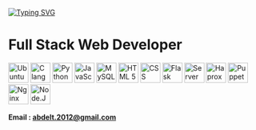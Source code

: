 [![Typing SVG](https://readme-typing-svg.demolab.com?font=Fira+Code&pause=1000&random=false&width=435&lines=Abdellatif+Hmiche;ALX+Software+Engineering+Student)](https://git.io/typing-svg)
# Full Stack Web Developer
<img src="https://seeklogo.com/images/U/ubuntu-logo-8B7C9ED4AD-seeklogo.com.png" alt="Ubuntu" width="40"/> <img src="https://upload.wikimedia.org/wikipedia/commons/thumb/1/18/C_Programming_Language.svg/695px-C_Programming_Language.svg.png" alt="C language" width="40"/> <img src="https://upload.wikimedia.org/wikipedia/commons/thumb/c/c3/Python-logo-notext.svg/1869px-Python-logo-notext.svg.png" alt="Python 3" width="40"/> <img src="https://upload.wikimedia.org/wikipedia/commons/6/6a/JavaScript-logo.png" alt="JavaScript" width="40"/> <img src="https://pngimg.com/uploads/mysql/mysql_PNG23.png" alt="MySQL" width="40"/> <img src="https://cdn.pixabay.com/photo/2017/08/05/11/16/logo-2582748_960_720.png" alt="HTML 5" width="40"/> <img src="https://cdn.pixabay.com/photo/2017/08/05/11/16/logo-2582747_1280.png" alt="CSS" width="40"/> <img src="https://uxwing.com/wp-content/themes/uxwing/download/brands-and-social-media/flask-logo-icon.png" alt="Flask" width="40"/> <img src="https://www.iconpacks.net/icons/2/free-database-server-icon-2375-thumb.png" alt="Server Management" width="40"/> <img src="https://upload.wikimedia.org/wikipedia/commons/a/ab/Haproxy-logo.png" alt="Haproxy" width="40"/> <img src="https://www.svgrepo.com/show/354230/puppet-icon.svg" alt="Puppet" width="40"/> <img src="https://static-00.iconduck.com/assets.00/file-type-nginx-icon-1793x2048-yt5u3fm7.png" alt="Nginx" width="40"/> <img src="https://static-00.iconduck.com/assets.00/node-js-icon-454x512-nztofx17.png" alt="Node.JS" width="40"/>

**Email : abdelt.2012@gmail.com**
